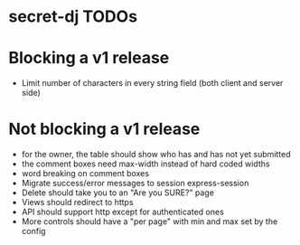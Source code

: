 # secret-dj TODOs

# Blocking a v1 release

- Limit number of characters in every string field (both client and server side)

# Not blocking a v1 release

- for the owner, the table should show who has and has not yet submitted
- the comment boxes need max-width instead of hard coded widths
- word breaking on comment boxes
- Migrate success/error messages to session express-session
- Delete should take you to an "Are you SURE?" page
- Views should redirect to https
- API should support http except for authenticated ones
- More controls should have a "per page" with min and max set by the config
